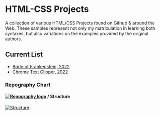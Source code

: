 # HTML-CSS Projects
 A collection of various HTML/CSS Projects found on Github & around the Web.  These samples represent not only my matriculation in learning both syntaxes, but also variations on the examples provided by the original authors.

## Current List ##

* [Bride of Frankenstein, 2022](https://github.com/bobkarr72/HTML-CSS-Projects/blob/master/frankenstein/index.html)
* [Chrome Text Clipper, 2022](https://github.com/bobkarr72/HTML-CSS-Projects/blob/master/text-clipper/popup.html)

### Repography Chart

#### [![Repography logo](https://images.repography.com/logo.svg)](https://repography.com) / Structure
[![Structure](https://images.repography.com/27007926/bobkarr72/HTML-CSS-Projects/structure/4804863245785ebcccb7a143f7c384cb_table.svg)](https://github.com/bobkarr72/HTML-CSS-Projects)
